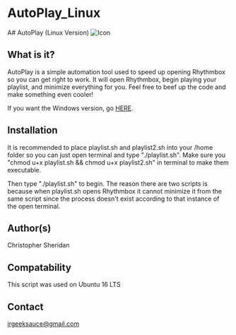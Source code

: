 # AutoPlay_Linux
A# AutoPlay (Linux Version) <img src="https://raw.githubusercontent.com/IRGeekSauce/AutoPlay/master/headphones.ico" alt="Icon">

What is it? 
-----------
AutoPlay is a simple automation tool used to
speed up opening Rhythmbox so you 
can get right to work. It will open Rhythmbox, begin
playing your playlist, and minimize everything for you.
Feel free to beef up the code and make something even cooler!

If you want the Windows version, go <a href="https://github.com/IRGeekSauce/AutoPlay">HERE</a>.

Installation
------------
It is recommended to place playlist.sh and playlist2.sh into your /home folder
so you can just open terminal and type "./playlist.sh".
Make sure you "chmod u+x playlist.sh && chmod u+x playlist2.sh" in terminal
to make them executable. 

Then type "./playlist.sh" to begin. The reason there are two scripts is because when 
playlist.sh opens Rhythmbox it cannot minimize it from the same script since
the process doesn't exist according to that instance of the open terminal. 

Author(s)
---------
Christopher Sheridan

Compatability
-------------
This script was used on Ubuntu 16 LTS

Contact
--------
irgeeksauce@gmail.com
